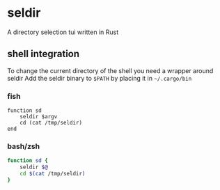 # seldir
A directory selection tui written in Rust

## shell integration
To change the current directory of the shell you need a wrapper around seldir
Add the seldir binary to `$PATH` by placing it in `~/.cargo/bin`

### fish
```fish
function sd
    seldir $argv
    cd (cat /tmp/seldir)
end
```

### bash/zsh
```bash
function sd {
	seldir $@
	cd $(cat /tmp/seldir)
}
```

